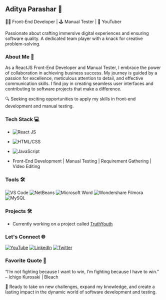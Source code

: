 ## Aditya Parashar 🚀

👨‍💻 Front-End Developer | 🕹️ Manual Tester | 🎥 YouTuber

Passionate about crafting immersive digital experiences and ensuring software quality. A dedicated team player with a knack for creative problem-solving.

### About Me 🌟

As a ReactJS Front-End Developer and Manual Tester, I embrace the power of collaboration in achieving business success. My journey is guided by a passion for excellence, meticulous attention to detail, and effective communication skills. I find joy in creating seamless user interfaces and contributing to software projects that make a difference.

🔍 Seeking exciting opportunities to apply my skills in front-end development and manual testing.

### Tech Stack 💻

- ![React JS](https://img.shields.io/badge/-React%20JS-blue?style=flat-square&logo=react&logoColor=white)
- ![HTML/CSS](https://img.shields.io/badge/-HTML%2FCSS-orange?style=flat-square&logo=html5&logoColor=white)
- ![JavaScript](https://img.shields.io/badge/-JavaScript-yellow?style=flat-square&logo=javascript&logoColor=white)

- Front-End Development | Manual Testing | Requirement Gathering | Video Editing

### Tools 🛠️

![VS Code](https://img.shields.io/badge/VS%20Code-blue?style=flat-square&logo=visual-studio-code&logoColor=white)
![NetBeans](https://img.shields.io/badge/NetBeans-blue?style=flat-square&logo=apache-netbeans-ide&logoColor=white)
![Microsoft Word](https://img.shields.io/badge/Microsoft%20Word-blue?style=flat-square&logo=microsoft-word&logoColor=white)
![Wondershare Filmora](https://img.shields.io/badge/Wondershare%20Filmora-blue?style=flat-square&logo=wondershare&logoColor=white)
![MySQL](https://img.shields.io/badge/MySQL-blue?style=flat-square&logo=mysql&logoColor=white)

### Projects 🛠️

- Currently working on a project called [TruthYouth](https://github.com/AdityaBrolyonic/truthYouthEcommerceFrontEnd)

### Let's Connect 🌐

[![YouTube](https://img.shields.io/badge/YouTube-Brolyonic-red?style=flat-square&logo=youtube)](https://www.youtube.com/c/Brolyonic)
[![LinkedIn](https://img.shields.io/badge/LinkedIn-Aditya%20Parashar-blue?style=flat-square&logo=linkedin)](https://www.linkedin.com/in/aditya-brolyonic/)
[![Twitter](https://img.shields.io/badge/Twitter-Brolyonic-blue?style=flat-square&logo=twitter)](https://twitter.com/Brolyonic)

### Favorite Quote 🌌

“I’m not fighting because I want to win, I’m fighting because I have to win.”  
– Ichigo Kurosaki | Bleach

🚀 Ready to take on new challenges, expand my knowledge, and create a lasting impact in the dynamic world of software development and testing.

